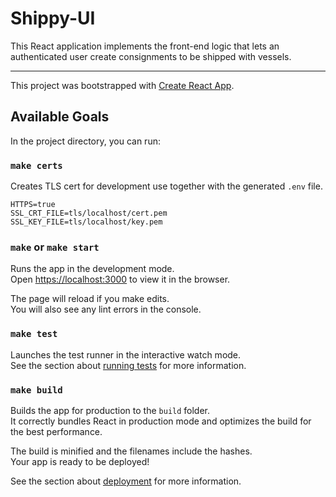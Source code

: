 # Shippy-UI

This React application implements the front-end logic that lets an authenticated user create consignments to be shipped with vessels.

----

This project was bootstrapped with [Create React App](https://github.com/facebook/create-react-app).

## Available Goals

In the project directory, you can run:

### `make certs`

Creates TLS cert for development use together with the generated `.env` file.

```
HTTPS=true
SSL_CRT_FILE=tls/localhost/cert.pem
SSL_KEY_FILE=tls/localhost/key.pem
``` 

### `make` or `make start`

Runs the app in the development mode.\
Open [https://localhost:3000](https://localhost:3000) to view it in the browser.

The page will reload if you make edits.\
You will also see any lint errors in the console.

### `make test`

Launches the test runner in the interactive watch mode.\
See the section about [running tests](https://facebook.github.io/create-react-app/docs/running-tests) for more information.

### `make build`

Builds the app for production to the `build` folder.\
It correctly bundles React in production mode and optimizes the build for the best performance.

The build is minified and the filenames include the hashes.\
Your app is ready to be deployed!

See the section about [deployment](https://facebook.github.io/create-react-app/docs/deployment) for more information.
